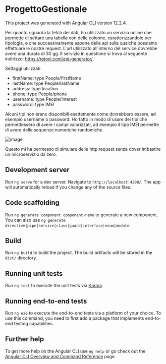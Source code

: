 # ProgettoGestionale

This project was generated with [Angular CLI](https://github.com/angular/angular-cli) version 12.2.4.

Per quanto riguarda la fetch dei dati, ho utilizzato un servizio online che permette di settare una tabella con delle colonne, caratterizzandole per tipologia, e che successivamente espone delle api sulla qualche possiamo effettuare le nostre request. L'url utilizzato all'interno del service dovrebbe avere una durata di 30 gg. 
Il servizio in questione si trova al seguente indirizzo: https://retool.com/api-generator/.

Settaggi utilizzati:

- firstName: type People/firstName
- lastName: type People/lastName
- address: type location
- phone: type People/phone
- username: type People/Interest
- password: type IMEI

Alcuni tipi non erano disponibili esattamente come dovrebbero essere, ad esempio username o password. Ho fatto in modo di usare dei tipi che permettessero di avere i campi valorizzati, ad esempio il tipo IMEI permette di avere delle sequenze numeriche randomiche.

![image](https://user-images.githubusercontent.com/77775829/212306707-79a6ce35-1da1-4172-90ab-61fd30a15da2.png)

Questo mi ha permesso di simulare delle http request senza dover imbastire un microservizio da zero.


## Development server

Run `ng serve` for a dev server. Navigate to `http://localhost:4200/`. The app will automatically reload if you change any of the source files.

## Code scaffolding

Run `ng generate component component-name` to generate a new component. You can also use `ng generate directive|pipe|service|class|guard|interface|enum|module`.

## Build

Run `ng build` to build the project. The build artifacts will be stored in the `dist/` directory.

## Running unit tests

Run `ng test` to execute the unit tests via [Karma](https://karma-runner.github.io).

## Running end-to-end tests

Run `ng e2e` to execute the end-to-end tests via a platform of your choice. To use this command, you need to first add a package that implements end-to-end testing capabilities.

## Further help

To get more help on the Angular CLI use `ng help` or go check out the [Angular CLI Overview and Command Reference](https://angular.io/cli) page.
